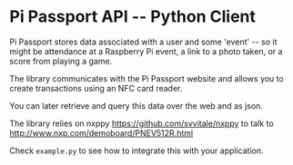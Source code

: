 Pi Passport API -- Python Client
================================

Pi Passport stores data associated with a user and some 'event' -- so it might be attendance at a Raspberry Pi event, a link to a photo taken, or a score  from playing a game.

The library communicates with the Pi Passport website and allows you to create transactions using an NFC card reader.

You can later retrieve and query this data over the web and as json.

The library relies on nxppy https://github.com/svvitale/nxppy to talk to http://www.nxp.com/demoboard/PNEV512R.html

Check `example.py` to see how to integrate this with your application.
